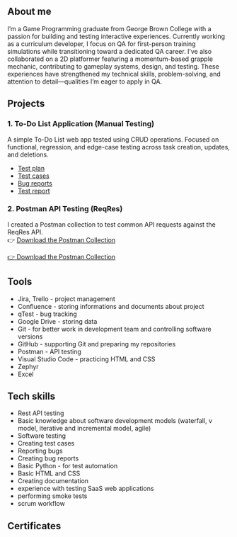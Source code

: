 ## About me
I’m a Game Programming graduate from George Brown College with a passion for building and testing interactive experiences. Currently working as a curriculum developer, I focus on QA for first-person training simulations while transitioning toward a dedicated QA career. I’ve also collaborated on a 2D platformer featuring a momentum-based grapple mechanic, contributing to gameplay systems, design, and testing. These experiences have strengthened my technical skills, problem-solving, and attention to detail—qualities I’m eager to apply in QA.

## Projects
### 1. To-Do List Application (Manual Testing)
A simple To-Do List web app tested using CRUD operations. Focused on functional, regression, and edge-case testing across task creation, updates, and deletions.
* [Test plan](https://docs.google.com/document/d/1lXAQ9EjFverAS0C8pmbgPUL8g-fCxDhtTP3O_MzFj_c/edit?usp=drive_link)
* [Test cases](https://docs.google.com/spreadsheets/d/1QpOChBVFXs-3LxgqYtLKErJvdiVHiL5jOMrw2mBpLGY/edit?usp=drive_link)
* [Bug reports](https://docs.google.com/spreadsheets/d/1-ymB3A4CROFiyAhVsiBvwIG_nxokMMHZ2tdooVNqZMk/edit?usp=drive_link)
* [Test report](https://docs.google.com/document/d/14UhrqB_8Gk1_xQueX4jv-R2mEtUJYslK51G1ZNYBGkQ/edit?usp=drive_link)

### 2. Postman API Testing (ReqRes)
I created a Postman collection to test common API requests against the ReqRes API.  
👉 [Download the Postman Collection](https://github.com/Ali-Cabir/Portfolio/blob/main/Postman%20API%20(ReqRes).json)

<a href="https://github.com/Ali-Cabir/Portfolio/raw/main/API-Testing-ReqRes/ReqRes.postman_collection.json" download="ReqRes.postman_collection.json">
  👉 Download the Postman Collection
</a>


## Tools
* Jira, Trello - project management
* Confluence - storing informations and documents about project
* qTest - bug tracking
* Google Drive - storing data
* Git - for better work in development team and controlling software versions
* GitHub - supporting Git and preparing my repositories
* Postman - API testing
* Visual Studio Code - practicing HTML and CSS
* Zephyr
* Excel

## Tech skills
* Rest API testing
* Basic knowledge about software development models (waterfall, v model, iterative and incremental model, agile)
* Software testing
* Creating test cases
* Reporting bugs
* Creating bug reports
* Basic Python - for test automation
* Basic HTML and CSS
* Creating documentation
* experience with testing SaaS web applications
* performing smoke tests
* scrum workflow
  
## Certificates
